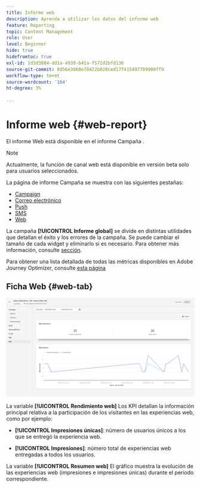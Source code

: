 ```yaml
---
title: Informe web
description: Aprenda a utilizar los datos del informe web
feature: Reporting
topic: Content Management
role: User
level: Beginner
hide: true
hidefromtoc: true
exl-id: 1d3d3804-dd1a-4939-b41a-f572d2bfd136
source-git-commit: 8d56e3060e78422b028ced17f415497789908ff9
workflow-type: tm+mt
source-wordcount: '164'
ht-degree: 3%

---
```


# Informe web {#web-report}

El informe Web está disponible en el informe Campaña .

>[!NOTE]
>
>Actualmente, la función de canal web está disponible en versión beta solo para usuarios seleccionados.

La página de informe Campaña se muestra con las siguientes pestañas:

* [Campaign](../reports/campaign-global-report.md#campaign-live)
* [Correo electrónico](../reports/campaign-global-report.md#email-live)
* [Push](../reports/campaign-global-report.md#push-live)
* [SMS](../reports/campaign-global-report.md#sms-live)
* [Web](#web-tab)

La campaña **[!UICONTROL Informe global]** se divide en distintas utilidades que detallan el éxito y los errores de la campaña. Se puede cambiar el tamaño de cada widget y eliminarlo si es necesario. Para obtener más información, consulte [sección](../reports/global-report.md#modify-dashboard).

Para obtener una lista detallada de todas las métricas disponibles en Adobe Journey Optimizer, consulte [esta página](../reports/global-report.md#list-of-components-global.md)

## Ficha Web {#web-tab}

![](assets/web-report.png)

La variable **[!UICONTROL Rendimiento web]** Los KPI detallan la información principal relativa a la participación de los visitantes en las experiencias web, como por ejemplo:

* **[!UICONTROL Impresiones únicas]**: número de usuarios únicos a los que se entregó la experiencia web.

* **[!UICONTROL Impresiones]**: número total de experiencias web entregadas a todos los usuarios.

La variable **[!UICONTROL Resumen web]** El gráfico muestra la evolución de las experiencias web (impresiones e impresiones únicas) durante el periodo correspondiente.
